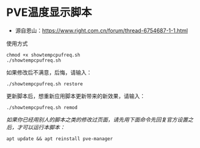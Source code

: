 # PVE温度显示脚本

- 源自恩山：https://www.right.com.cn/forum/thread-6754687-1-1.html


使用方式
```
chmod +x showtempcpufreq.sh
./showtempcpufreq.sh
```
如果修改后不满意，后悔，请输入：
```
./showtempcpufreq.sh restore
```
更新脚本后，想重新应用脚本更新带来的新效果，请输入：
```
./showtempcpufreq.sh remod
```
*如果你已经用别人的脚本之类的修改过页面，请先用下面命令先回复官方设置之后，才可以运行本脚本：*
```
apt update && apt reinstall pve-manager
```
